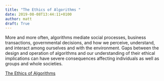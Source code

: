 ```yaml
---
title: "The Ethics of Algorithms "
date: 2019-08-08T13:44:11+0100
author: matt
draft: True
---
```

More and more often, algorithms mediate social processes, business transactions, governmental decisions, and how we perceive, understand, and interact among ourselves and with the environment. Gaps between the design and operation of algorithms and our understanding of their ethical implications can have severe consequences affecting individuals as well as groups and whole societies.

[ The Ethics of Algorithms ]( https://philarchive.org/archive/MITTEO-12v5 )
